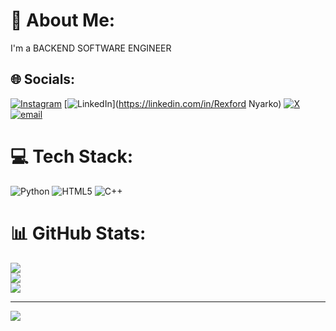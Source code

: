 # 💫 About Me:
I'm a BACKEND SOFTWARE ENGINEER<br>


## 🌐 Socials:
[![Instagram](https://img.shields.io/badge/Instagram-%23E4405F.svg?logo=Instagram&logoColor=white)](https://instagram.com/@rexyy.nvm) [![LinkedIn](https://img.shields.io/badge/LinkedIn-%230077B5.svg?logo=linkedin&logoColor=white)](https://linkedin.com/in/Rexford Nyarko) [![X](https://img.shields.io/badge/X-black.svg?logo=X&logoColor=white)](https://x.com/@rexyy.nvm) [![email](https://img.shields.io/badge/Email-D14836?logo=gmail&logoColor=white)](mailto:kofirexnyarko@gmail.com) 

# 💻 Tech Stack:
![Python](https://img.shields.io/badge/python-3670A0?style=for-the-badge&logo=python&logoColor=ffdd54) ![HTML5](https://img.shields.io/badge/html5-%23E34F26.svg?style=for-the-badge&logo=html5&logoColor=white) ![C++](https://img.shields.io/badge/c++-%2300599C.svg?style=for-the-badge&logo=c%2B%2B&logoColor=white)
# 📊 GitHub Stats:
![](https://github-readme-stats.vercel.app/api?username=rexyy18&theme=dark&hide_border=false&include_all_commits=true&count_private=true)<br/>
![](https://nirzak-streak-stats.vercel.app/?user=rexyy18&theme=dark&hide_border=false)<br/>
![](https://github-readme-stats.vercel.app/api/top-langs/?username=rexyy18&theme=dark&hide_border=false&include_all_commits=true&count_private=true&layout=compact)

---
[![](https://visitcount.itsvg.in/api?id=rexyy18&icon=0&color=0)](https://visitcount.itsvg.in)

<!-- Proudly created with GPRM ( https://gprm.itsvg.in ) -->
